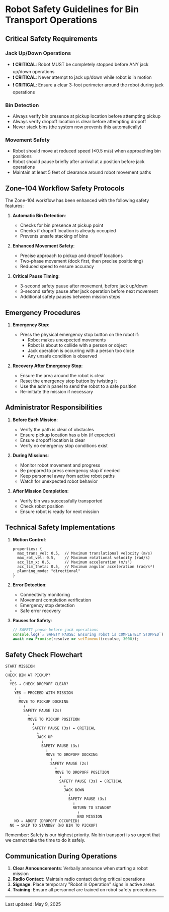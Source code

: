 # Robot Safety Guidelines for Bin Transport Operations

## Critical Safety Requirements

### Jack Up/Down Operations
- **❗ CRITICAL**: Robot MUST be completely stopped before ANY jack up/down operations
- **❗ CRITICAL**: Never attempt to jack up/down while robot is in motion
- **❗ CRITICAL**: Ensure a clear 3-foot perimeter around the robot during jack operations

### Bin Detection
- Always verify bin presence at pickup location before attempting pickup
- Always verify dropoff location is clear before attempting dropoff
- Never stack bins (the system now prevents this automatically)

### Movement Safety
- Robot should move at reduced speed (≤0.5 m/s) when approaching bin positions
- Robot should pause briefly after arrival at a position before jack operations
- Maintain at least 5 feet of clearance around robot movement paths

## Zone-104 Workflow Safety Protocols

The Zone-104 workflow has been enhanced with the following safety features:

1. **Automatic Bin Detection**:
   - Checks for bin presence at pickup point
   - Checks if dropoff location is already occupied
   - Prevents unsafe stacking of bins

2. **Enhanced Movement Safety**:
   - Precise approach to pickup and dropoff locations
   - Two-phase movement (dock first, then precise positioning)
   - Reduced speed to ensure accuracy

3. **Critical Pause Timing**:
   - 3-second safety pause after movement, before jack up/down
   - 3-second safety pause after jack operation before next movement
   - Additional safety pauses between mission steps

## Emergency Procedures

1. **Emergency Stop**:
   - Press the physical emergency stop button on the robot if:
     - Robot makes unexpected movements
     - Robot is about to collide with a person or object
     - Jack operation is occurring with a person too close
     - Any unsafe condition is observed

2. **Recovery After Emergency Stop**:
   - Ensure the area around the robot is clear
   - Reset the emergency stop button by twisting it
   - Use the admin panel to send the robot to a safe position
   - Re-initiate the mission if necessary

## Administrator Responsibilities

1. **Before Each Mission**:
   - Verify the path is clear of obstacles
   - Ensure pickup location has a bin (if expected)
   - Ensure dropoff location is clear
   - Verify no emergency stop conditions exist

2. **During Missions**:
   - Monitor robot movement and progress
   - Be prepared to press emergency stop if needed
   - Keep personnel away from active robot paths
   - Watch for unexpected robot behavior

3. **After Mission Completion**:
   - Verify bin was successfully transported
   - Check robot position
   - Ensure robot is ready for next mission

## Technical Safety Implementations

1. **Motion Control**:
   ```
   properties: {
     max_trans_vel: 0.5,  // Maximum translational velocity (m/s)
     max_rot_vel: 0.5,    // Maximum rotational velocity (rad/s)
     acc_lim_x: 0.5,      // Maximum acceleration (m/s²)
     acc_lim_theta: 0.5,  // Maximum angular acceleration (rad/s²)
     planning_mode: "directional"
   }
   ```

2. **Error Detection**:
   - Connectivity monitoring
   - Movement completion verification
   - Emergency stop detection
   - Safe error recovery

3. **Pauses for Safety**:
   ```javascript
   // SAFETY pause before jack operations
   console.log(`⚠️ SAFETY PAUSE: Ensuring robot is COMPLETELY STOPPED`);
   await new Promise(resolve => setTimeout(resolve, 3000));
   ```

## Safety Check Flowchart

```
START MISSION
  ↓
CHECK BIN AT PICKUP?
  ↓
  YES → CHECK DROPOFF CLEAR?
    ↓
    YES → PROCEED WITH MISSION
      ↓
      MOVE TO PICKUP DOCKING
        ↓
        SAFETY PAUSE (2s)
          ↓
          MOVE TO PICKUP POSITION
            ↓
            SAFETY PAUSE (3s) ← CRITICAL
              ↓
              JACK UP
                ↓
                SAFETY PAUSE (3s)
                  ↓
                  MOVE TO DROPOFF DOCKING
                    ↓
                    SAFETY PAUSE (2s)
                      ↓
                      MOVE TO DROPOFF POSITION
                        ↓
                        SAFETY PAUSE (3s) ← CRITICAL
                          ↓
                          JACK DOWN
                            ↓
                            SAFETY PAUSE (3s)
                              ↓
                              RETURN TO STANDBY
                                ↓
                                END MISSION
    NO → ABORT (DROPOFF OCCUPIED)
  NO → SKIP TO STANDBY (NO BIN TO PICKUP)
```

Remember: Safety is our highest priority. No bin transport is so urgent that we cannot take the time to do it safely.

## Communication During Operations

1. **Clear Announcements**: Verbally announce when starting a robot mission
2. **Radio Contact**: Maintain radio contact during critical operations
3. **Signage**: Place temporary "Robot in Operation" signs in active areas
4. **Training**: Ensure all personnel are trained on robot safety procedures

---

Last updated: May 9, 2025